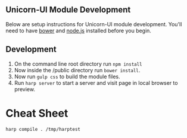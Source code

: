 ## Unicorn-UI Module Development
Below are setup instructions for Unicorn-UI module development. You'll need to have [bower](http://bower.io/) and [node.js](http://nodejs.org/) installed before you begin.

## Development
1. On the command line root directory run ```npm install```
2. Now inside the /public directory run ```bower install```.
2. Now run ```gulp css``` to build the module files.
3. Run ```harp server``` to start a server and visit page in local browser to preview.


# Cheat Sheet
```harp compile . /tmp/harptest```
